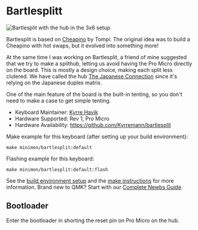 # Bartlesplitt

![Bartlesplit with the hub in the 3x6 setup](https://i.imgur.com/IoMpwylh.png)

Bartlesplit is based on [Cheapino](https://github.com/tompi/cheapino) by Tompi.
The original idea was to build a Cheapino with hot swaps, but it evolved into something more!

At the same time I was working on Bartlesplit, a friend of mine suggested that we try to make a splithub, letting us avoid having the Pro Micro directly on the board.
This is mostly a design choice, making each split less clutered.
We have called the hub [The Japanese Connection](https://github.com/Kyrremann/the-japanese-connection) since it's relying on the Japanese duplex matrix.

One of the main feature of the board is the built-in tenting, so you don't need to make a case to get simple tenting.


* Keyboard Maintainer: [Kyrre Havik](https://github.com/Kyrremann)
* Hardware Supported: Rev 1, Pro Micro
* Hardware Availability: https://github.com/Kyrremann/bartlesplit

Make example for this keyboard (after setting up your build environment):

    make minimon/bartlesplit:default

Flashing example for this keyboard:

    make minimon/bartlesplit:default:flash

See the [build environment setup](https://docs.qmk.fm/#/getting_started_build_tools) and the [make instructions](https://docs.qmk.fm/#/getting_started_make_guide) for more information. Brand new to QMK? Start with our [Complete Newbs Guide](https://docs.qmk.fm/#/newbs).

## Bootloader

Enter the bootloader in shorting the reset pin on Pro Micro on the hub.

